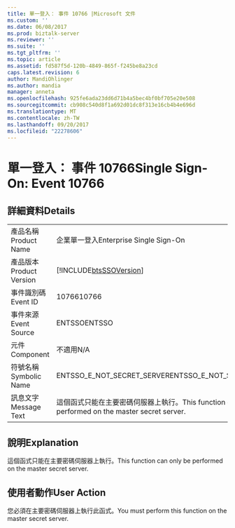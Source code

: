 ```yaml
---
title: 單一登入： 事件 10766 |Microsoft 文件
ms.custom: ''
ms.date: 06/08/2017
ms.prod: biztalk-server
ms.reviewer: ''
ms.suite: ''
ms.tgt_pltfrm: ''
ms.topic: article
ms.assetid: fd587f5d-120b-4849-865f-f245be8a23cd
caps.latest.revision: 6
author: MandiOhlinger
ms.author: mandia
manager: anneta
ms.openlocfilehash: 925fe6ada23dd6d71b4a5bec4bf0bf705e20e508
ms.sourcegitcommit: cb908c540d8f1a692d01dc8f313e16cb4b4e696d
ms.translationtype: MT
ms.contentlocale: zh-TW
ms.lasthandoff: 09/20/2017
ms.locfileid: "22278606"
---
```

# <a name="single-sign-on-event-10766"></a><span data-ttu-id="33f53-102">單一登入： 事件 10766</span><span class="sxs-lookup"><span data-stu-id="33f53-102">Single Sign-On: Event 10766</span></span>
## <a name="details"></a><span data-ttu-id="33f53-103">詳細資料</span><span class="sxs-lookup"><span data-stu-id="33f53-103">Details</span></span>  
  
|||  
|-|-|  
|<span data-ttu-id="33f53-104">產品名稱</span><span class="sxs-lookup"><span data-stu-id="33f53-104">Product Name</span></span>|<span data-ttu-id="33f53-105">企業單一登入</span><span class="sxs-lookup"><span data-stu-id="33f53-105">Enterprise Single Sign-On</span></span>|  
|<span data-ttu-id="33f53-106">產品版本</span><span class="sxs-lookup"><span data-stu-id="33f53-106">Product Version</span></span>|[!INCLUDE[btsSSOVersion](../includes/btsssoversion-md.md)]|  
|<span data-ttu-id="33f53-107">事件識別碼</span><span class="sxs-lookup"><span data-stu-id="33f53-107">Event ID</span></span>|<span data-ttu-id="33f53-108">10766</span><span class="sxs-lookup"><span data-stu-id="33f53-108">10766</span></span>|  
|<span data-ttu-id="33f53-109">事件來源</span><span class="sxs-lookup"><span data-stu-id="33f53-109">Event Source</span></span>|<span data-ttu-id="33f53-110">ENTSSO</span><span class="sxs-lookup"><span data-stu-id="33f53-110">ENTSSO</span></span>|  
|<span data-ttu-id="33f53-111">元件</span><span class="sxs-lookup"><span data-stu-id="33f53-111">Component</span></span>|<span data-ttu-id="33f53-112">不適用</span><span class="sxs-lookup"><span data-stu-id="33f53-112">N/A</span></span>|  
|<span data-ttu-id="33f53-113">符號名稱</span><span class="sxs-lookup"><span data-stu-id="33f53-113">Symbolic Name</span></span>|<span data-ttu-id="33f53-114">ENTSSO_E_NOT_SECRET_SERVER</span><span class="sxs-lookup"><span data-stu-id="33f53-114">ENTSSO_E_NOT_SECRET_SERVER</span></span>|  
|<span data-ttu-id="33f53-115">訊息文字</span><span class="sxs-lookup"><span data-stu-id="33f53-115">Message Text</span></span>|<span data-ttu-id="33f53-116">這個函式只能在主要密碼伺服器上執行。</span><span class="sxs-lookup"><span data-stu-id="33f53-116">This function can only be performed on the master secret server.</span></span>|  
  
## <a name="explanation"></a><span data-ttu-id="33f53-117">說明</span><span class="sxs-lookup"><span data-stu-id="33f53-117">Explanation</span></span>  
 <span data-ttu-id="33f53-118">這個函式只能在主要密碼伺服器上執行。</span><span class="sxs-lookup"><span data-stu-id="33f53-118">This function can only be performed on the master secret server.</span></span>  
  
## <a name="user-action"></a><span data-ttu-id="33f53-119">使用者動作</span><span class="sxs-lookup"><span data-stu-id="33f53-119">User Action</span></span>  
 <span data-ttu-id="33f53-120">您必須在主要密碼伺服器上執行此函式。</span><span class="sxs-lookup"><span data-stu-id="33f53-120">You must perform this function on the master secret server.</span></span>
